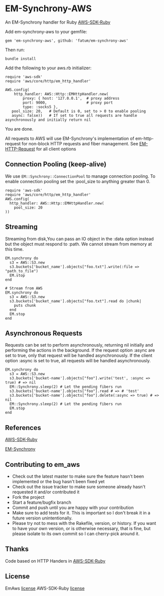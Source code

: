 # EM-Synchrony-AWS

An EM-Synchrony handler for Ruby [AWS-SDK-Ruby](https://github.com/aws/aws-sdk-ruby)

Add em-synchrony-aws to your gemfile:

    gem 'em-synchrony-aws', github: 'fatum/em-synchrony-aws'

Then run:

    bundle install

Add the following to your aws.rb initializer:

    require 'aws-sdk'
    require 'aws/core/http/em_http_handler'
    
    AWS.config(
        http_handler: AWS::Http::EMHttpHandler.new(
            proxy: { host: '127.0.0.1',  # proxy address
            port: 9000,                  # proxy port
            type: :socks5 },
       pool_size: 20,   # Default is 0, set to > 0 to enable pooling
       async: false))   # If set to true all requests are handle asynchronously and initially return nil

You are done.

All requests to AWS will use EM-Synchrony's implementation of em-http-request for non-block HTTP requests and fiber management. See [EM-HTTP-Request](https://github.com/igrigorik/em-http-request/wiki/Issuing-Requests#available-connection--request-parameters) for all client options

## Connection Pooling (keep-alive)

We use `EM::Synchrony::ConnectionPool` to manage connection pooling. To enable connection pooling set the :pool_size to anything greater than 0.    

    require 'aws-sdk'
    require 'aws/core/http/em_http_handler'
    AWS.config(
      http_handler: AWS::Http::EMHttpHandler.new(
        pool_size: 20
    ))

## Streaming
Streaming from disk,You can pass an IO object in the :data option instead but the object must 
respond to :path. We cannot stream from memory at this time.

    EM.synchrony do
      s3 = AWS::S3.new
      s3.buckets['bucket_name'].objects["foo.txt"].write(:file => "path_to_file")
      EM.stop
    end

    # Stream from AWS
    EM.synchrony do
      s3 = AWS::S3.new
      s3.buckets['bucket_name'].objects["foo.txt"].read do |chunk|
        puts chunk
      end
      EM.stop
    end

## Asynchronous Requests
Requests can be set to perform asynchronously, returning nil initially and performing
the actions in the background. If the request option :async are set to true, only
that request will be handled asynchronously. If the client option :async is set to true,
all requests will be handled asynchronously.

    EM.synchrony do
      s3 = AWS::S3.new
      s3.buckets['bucket-name'].objects["foo"].write('test', :async => true) # => nil
      EM::Synchrony.sleep(2) # Let the pending fibers run
      s3.buckets['bucket-name'].objects["foo"].read # => # 'test'
      s3.buckets['bucket-name'].objects["foo"].delete(:async => true) # => nil
      EM::Synchrony.sleep(2) # Let the pending fibers run
      EM.stop
    end

## References

  [AWS-SDK-Ruby](https://github.com/aws/aws-sdk-ruby)

  [EM-Synchrony](https://github.com/igrigorik/em-synchrony)

## Contributing to em_aws
 
* Check out the latest master to make sure the feature hasn't been implemented or the bug hasn't been fixed yet
* Check out the issue tracker to make sure someone already hasn't requested it and/or contributed it
* Fork the project
* Start a feature/bugfix branch
* Commit and push until you are happy with your contribution
* Make sure to add tests for it. This is important so I don't break it in a future version unintentionally.
* Please try not to mess with the Rakefile, version, or history. If you want to have your own version, or is otherwise necessary, that is fine, but please isolate to its own commit so I can cherry-pick around it.

## Thanks

Code based on HTTP Handers in [AWS-SDK-Ruby](https://github.com/aws/aws-sdk-ruby/blob/master/README.rdoc)

## License

EmAws [license](https://github.com/JoshMcKin/em_aws/blob/master/LICENSE.txt)
AWS-SDK-Ruby [license](https://github.com/aws/aws-sdk-for-ruby/blob/master/LICENSE.txt)
